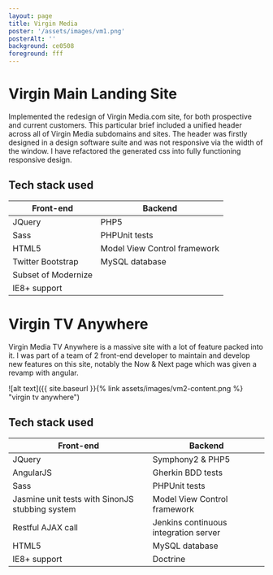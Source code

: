 ```yaml
---
layout: page
title: Virgin Media
poster: '/assets/images/vm1.png'
posterAlt: ''
background: ce0508
foreground: fff
---
```

<style>
img { background: #ce0508; }
</style>

# Virgin Main Landing Site

Implemented the redesign of Virgin Media.com site, for both prospective and 
current customers. This particular brief included a unified header across all
of Virgin Media subdomains and sites. The header was firstly designed in a 
design software suite and was not responsive via the width of the window. 
I have refactored the generated css into fully functioning responsive design.

## Tech stack used

| Front-end | Backend |
|-----------|---------|
|JQuery| PHP5 |
| Sass | PHPUnit tests |
| HTML5 | Model View Control framework |
| Twitter Bootstrap | MySQL database |
| Subset of Modernize |
| IE8+ support |


# Virgin TV Anywhere

Virgin Media TV Anywhere is a massive site with a lot of feature packed into it.
I was part of a team of 2 front-end developer to maintain and develop new 
features on this site, notably the Now & Next page which was given a revamp 
with angular.

![alt text]({{ site.baseurl }}{% link assets/images/vm2-content.png %} "virgin tv anywhere")

## Tech stack used

| Front-end | Backend |
|-----------|---------|
| JQuery | Symphony2 & PHP5 |
| AngularJS | Gherkin BDD tests |
| Sass | PHPUnit tests |
| Jasmine unit tests with SinonJS stubbing system | Model View Control framework |
| Restful AJAX call | Jenkins continuous integration server |
| HTML5 | MySQL database |
| IE8+ support | Doctrine |



